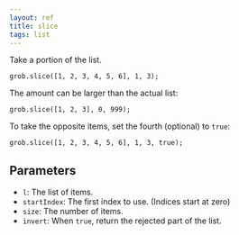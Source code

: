 ```yaml
---
layout: ref
title: slice
tags: list
---
```

Take a portion of the list.

    grob.slice([1, 2, 3, 4, 5, 6], 1, 3);

The amount can be larger than the actual list:

    grob.slice([1, 2, 3], 0, 999);

To take the opposite items, set the fourth (optional) to `true`:

    grob.slice([1, 2, 3, 4, 5, 6], 1, 3, true);

## Parameters
- `l`: The list of items.
- `startIndex`: The first index to use. (Indices start at zero)
- `size`: The number of items.
- `invert`: When `true`, return the rejected part of the list.
